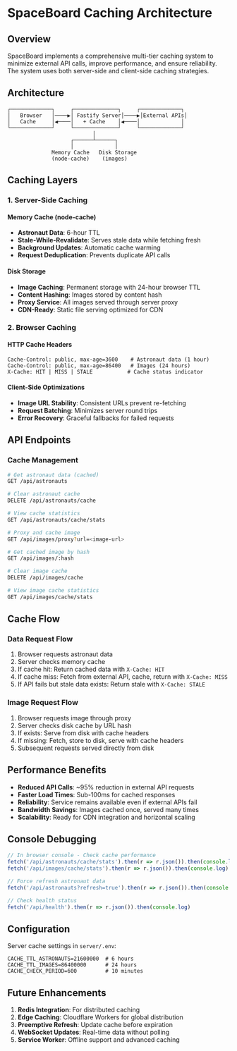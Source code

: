 # SpaceBoard Caching Architecture

## Overview

SpaceBoard implements a comprehensive multi-tier caching system to minimize external API calls, improve performance, and ensure reliability. The system uses both server-side and client-side caching strategies.

## Architecture

```
┌─────────────┐     ┌──────────────┐     ┌─────────────┐
│   Browser   │────▶│ Fastify Server│────▶│External APIs│
│   Cache     │◀────│   + Cache    │◀────│             │
└─────────────┘     └──────────────┘     └─────────────┘
                           │
                    ┌──────┴──────┐
                    │             │
              Memory Cache   Disk Storage
              (node-cache)    (images)
```

## Caching Layers

### 1. Server-Side Caching

#### Memory Cache (node-cache)
- **Astronaut Data**: 6-hour TTL
- **Stale-While-Revalidate**: Serves stale data while fetching fresh
- **Background Updates**: Automatic cache warming
- **Request Deduplication**: Prevents duplicate API calls

#### Disk Storage
- **Image Caching**: Permanent storage with 24-hour browser TTL
- **Content Hashing**: Images stored by content hash
- **Proxy Service**: All images served through server proxy
- **CDN-Ready**: Static file serving optimized for CDN

### 2. Browser Caching

#### HTTP Cache Headers
```
Cache-Control: public, max-age=3600    # Astronaut data (1 hour)
Cache-Control: public, max-age=86400   # Images (24 hours)
X-Cache: HIT | MISS | STALE           # Cache status indicator
```

#### Client-Side Optimizations
- **Image URL Stability**: Consistent URLs prevent re-fetching
- **Request Batching**: Minimizes server round trips
- **Error Recovery**: Graceful fallbacks for failed requests

## API Endpoints

### Cache Management
```bash
# Get astronaut data (cached)
GET /api/astronauts

# Clear astronaut cache
DELETE /api/astronauts/cache

# View cache statistics
GET /api/astronauts/cache/stats

# Proxy and cache image
GET /api/images/proxy?url=<image-url>

# Get cached image by hash
GET /api/images/:hash

# Clear image cache
DELETE /api/images/cache

# View image cache statistics
GET /api/images/cache/stats
```

## Cache Flow

### Data Request Flow
1. Browser requests astronaut data
2. Server checks memory cache
3. If cache hit: Return cached data with `X-Cache: HIT`
4. If cache miss: Fetch from external API, cache, return with `X-Cache: MISS`
5. If API fails but stale data exists: Return stale with `X-Cache: STALE`

### Image Request Flow
1. Browser requests image through proxy
2. Server checks disk cache by URL hash
3. If exists: Serve from disk with cache headers
4. If missing: Fetch, store to disk, serve with cache headers
5. Subsequent requests served directly from disk

## Performance Benefits

- **Reduced API Calls**: ~95% reduction in external API requests
- **Faster Load Times**: Sub-100ms for cached responses
- **Reliability**: Service remains available even if external APIs fail
- **Bandwidth Savings**: Images cached once, served many times
- **Scalability**: Ready for CDN integration and horizontal scaling

## Console Debugging

```javascript
// In browser console - Check cache performance
fetch('/api/astronauts/cache/stats').then(r => r.json()).then(console.log)
fetch('/api/images/cache/stats').then(r => r.json()).then(console.log)

// Force refresh astronaut data
fetch('/api/astronauts?refresh=true').then(r => r.json()).then(console.log)

// Check health status
fetch('/api/health').then(r => r.json()).then(console.log)
```

## Configuration

Server cache settings in `server/.env`:
```env
CACHE_TTL_ASTRONAUTS=21600000  # 6 hours
CACHE_TTL_IMAGES=86400000      # 24 hours
CACHE_CHECK_PERIOD=600         # 10 minutes
```

## Future Enhancements

1. **Redis Integration**: For distributed caching
2. **Edge Caching**: Cloudflare Workers for global distribution
3. **Preemptive Refresh**: Update cache before expiration
4. **WebSocket Updates**: Real-time data without polling
5. **Service Worker**: Offline support and advanced caching